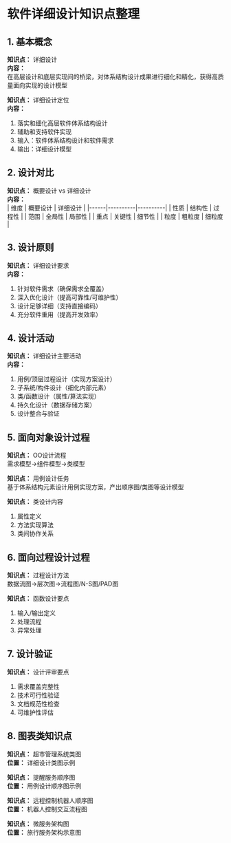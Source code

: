 # 软件详细设计知识点整理

## 1. 基本概念
**知识点：** 详细设计  
**内容：**  
在高层设计和底层实现间的桥梁，对体系结构设计成果进行细化和精化，获得高质量面向实现的设计模型

**知识点：** 详细设计定位  
**内容：**  
1. 落实和细化高层软件体系结构设计  
2. 辅助和支持软件实现  
3. 输入：软件体系结构设计和软件需求  
4. 输出：详细设计模型

## 2. 设计对比
**知识点：** 概要设计 vs 详细设计  
**内容：**  
| 维度 | 概要设计 | 详细设计 |
|------|----------|----------|
| 性质 | 结构性 | 过程性 |
| 范围 | 全局性 | 局部性 |
| 重点 | 关键性 | 细节性 |
| 粒度 | 粗粒度 | 细粒度 |

## 3. 设计原则
**知识点：** 详细设计要求  
**内容：**  
1. 针对软件需求（确保需求全覆盖）  
2. 深入优化设计（提高可靠性/可维护性）  
3. 设计足够详细（支持直接编码）  
4. 充分软件重用（提高开发效率）

## 4. 设计活动
**知识点：** 详细设计主要活动  
**内容：**  
1. 用例/顶层过程设计（实现方案设计）  
2. 子系统/构件设计（细化内部元素）  
3. 类/函数设计（属性/算法实现）  
4. 持久化设计（数据存储方案）  
5. 设计整合与验证

## 5. 面向对象设计过程
**知识点：** OO设计流程  
需求模型→组件模型→类模型

**知识点：** 用例设计任务  
基于体系结构元素设计用例实现方案，产出顺序图/类图等设计模型

**知识点：** 类设计内容  
1. 属性定义  
2. 方法实现算法  
3. 类间协作关系

## 6. 面向过程设计过程
**知识点：** 过程设计方法  
数据流图→层次图→流程图/N-S图/PAD图

**知识点：** 函数设计要点  
1. 输入/输出定义  
2. 处理流程  
3. 异常处理

## 7. 设计验证
**知识点：** 设计评审要点  
1. 需求覆盖完整性  
2. 技术可行性验证  
3. 文档规范性检查  
4. 可维护性评估

## 8. 图表类知识点
**知识点：** 超市管理系统类图  
**位置：** 详细设计类图示例

**知识点：** 提醒服务顺序图  
**位置：** 用例设计顺序图示例

**知识点：** 远程控制机器人顺序图  
**位置：** 机器人控制交互流程图

**知识点：** 微服务架构图  
**位置：** 旅行服务架构示意图
